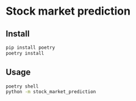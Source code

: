 # Stock market prediction

## Install

```bash
pip install poetry
poetry install
```	

## Usage

```bash
poetry shell
python -m stock_market_prediction
```